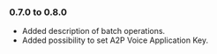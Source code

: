 ### 0.7.0 to 0.8.0

* Added description of batch operations.
* Added possibility to set A2P Voice Application Key.



